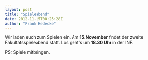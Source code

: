 ```yaml
---
layout: post
title: "Spieleabend"
date: 2012-11-15T00:25:28Z
author: "Frank Hedecke"
---
```


<p>
Wir laden euch zum Spielen ein. Am <strong>15.November</strong> findet der zweite Fakultätsspieleabend statt. Los geht's um <strong>18.30 Uhr</strong> in der INF.
</p>

<p>
PS: Spiele mitbringen.
</p>
